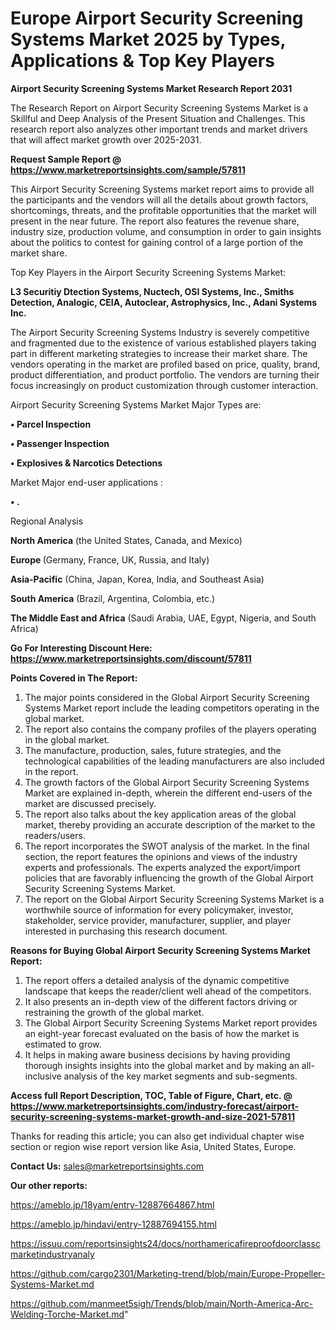 # Europe Airport Security Screening Systems Market 2025 by Types, Applications & Top Key Players

<strong>Airport Security Screening Systems Market Research Report 2031</strong>

The Research Report on Airport Security Screening Systems Market is a Skillful and Deep Analysis of the Present Situation and Challenges. This research report also analyzes other important trends and market drivers that will affect market growth over 2025-2031.

<strong>Request Sample Report @ <a href=https://www.marketreportsinsights.com/sample/57811>https://www.marketreportsinsights.com/sample/57811</a></strong>

This Airport Security Screening Systems market report aims to provide all the participants and the vendors will all the details about growth factors, shortcomings, threats, and the profitable opportunities that the market will present in the near future. The report also features the revenue share, industry size, production volume, and consumption in order to gain insights about the politics to contest for gaining control of a large portion of the market share.

Top Key Players in the Airport Security Screening Systems Market:

<strong>L3 Securitiy Dtection Systems, Nuctech, OSI Systems, Inc., Smiths Detection, Analogic, CEIA, Autoclear, Astrophysics, Inc., Adani Systems Inc.</strong>

The Airport Security Screening Systems Industry is severely competitive and fragmented due to the existence of various established players taking part in different marketing strategies to increase their market share. The vendors operating in the market are profiled based on price, quality, brand, product differentiation, and product portfolio. The vendors are turning their focus increasingly on product customization through customer interaction.

Airport Security Screening Systems Market Major Types are:

<strong>• Parcel Inspection

• Passenger Inspection

• Explosives & Narcotics Detections</strong>

Market Major end-user applications :

<strong>• .</strong>

Regional Analysis

</u><strong><b>North America</b></strong> (the United States, Canada, and Mexico)

<strong><b>Europe </b></strong>(Germany, France, UK, Russia, and Italy)

<strong><b>Asia-Pacific</b></strong> (China, Japan, Korea, India, and Southeast Asia)

<strong><b>South America</b></strong> (Brazil, Argentina, Colombia, etc.)

<strong><b>The Middle East and Africa</b></strong> (Saudi Arabia, UAE, Egypt, Nigeria, and South Africa)

<strong>Go For Interesting Discount Here: <a href=https://www.marketreportsinsights.com/discount/57811>https://www.marketreportsinsights.com/discount/57811</a></strong>

<strong>Points Covered in The Report:</strong>
<ol>
  <li>The major points considered in the Global Airport Security Screening Systems Market report include the leading competitors operating in the global market.</li>
  <li>The report also contains the company profiles of the players operating in the global market.</li>
  <li>The manufacture, production, sales, future strategies, and the technological capabilities of the leading manufacturers are also included in the report.</li>
  <li>The growth factors of the Global Airport Security Screening Systems Market are explained in-depth, wherein the different end-users of the market are discussed precisely.</li>
  <li>The report also talks about the key application areas of the global market, thereby providing an accurate description of the market to the readers/users.</li>
  <li>The report incorporates the SWOT analysis of the market. In the final section, the report features the opinions and views of the industry experts and professionals. The experts analyzed the export/import policies that are favorably influencing the growth of the Global Airport Security Screening Systems Market.</li>
  <li>The report on the Global Airport Security Screening Systems Market is a worthwhile source of information for every policymaker, investor, stakeholder, service provider, manufacturer, supplier, and player interested in purchasing this research document.</li>
</ol>
<strong>Reasons for Buying Global Airport Security Screening Systems Market Report:</strong>

<ol>
  <li>The report offers a detailed analysis of the dynamic competitive landscape that keeps the reader/client well ahead of the competitors.</li>
  <li>It also presents an in-depth view of the different factors driving or restraining the growth of the global market.</li>
  <li>The Global Airport Security Screening Systems Market report provides an eight-year forecast evaluated on the basis of how the market is estimated to grow.</li>
  <li>It helps in making aware business decisions by having providing thorough insights insights into the global market and by making an all-inclusive analysis of the key market segments and sub-segments.</li>
</ol>
<strong>Access full Report Description, TOC, Table of Figure, Chart, etc. @ <a href=https://www.marketreportsinsights.com/industry-forecast/airport-security-screening-systems-market-growth-and-size-2021-57811>https://www.marketreportsinsights.com/industry-forecast/airport-security-screening-systems-market-growth-and-size-2021-57811</a></strong>


Thanks for reading this article; you can also get individual chapter wise section or region wise report version like Asia, United States, Europe.

<strong>Contact Us:</strong>
sales@marketreportsinsights.com

<strong>Our other reports:</strong>

<a href=https://ameblo.jp/18yam/entry-12887664867.html>https://ameblo.jp/18yam/entry-12887664867.html</a>

<a href=https://ameblo.jp/hindavi/entry-12887694155.html>https://ameblo.jp/hindavi/entry-12887694155.html</a>

<a href=https://issuu.com/reportsinsights24/docs/northamericafireproofdoorclasscmarketindustryanaly>https://issuu.com/reportsinsights24/docs/northamericafireproofdoorclasscmarketindustryanaly</a>

<a href=https://github.com/cargo2301/Marketing-trend/blob/main/Europe-Propeller-Systems-Market.md>https://github.com/cargo2301/Marketing-trend/blob/main/Europe-Propeller-Systems-Market.md</a>

<a href=https://github.com/manmeet5sigh/Trends/blob/main/North-America-Arc-Welding-Torche-Market.md>https://github.com/manmeet5sigh/Trends/blob/main/North-America-Arc-Welding-Torche-Market.md</a>"
